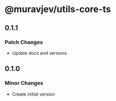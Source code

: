# @muravjev/utils-core-ts

## 0.1.1

### Patch Changes

- Update docs and versions

## 0.1.0

### Minor Changes

- Create initial version
